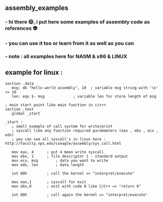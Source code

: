 ## assembly_examples
### - hi there 😄, i put here some **examples of assembly** code as references 👽
### - you can use it too or learn from it as well as you can 
### - note : all examples here for **NASM & x86 & LINUX**

## example for linux :
 ```assembly
section .data
	msg: db "hello world assembly", 10	; variable msg string with '\n' <= 10 
	len: equ $- msg				; variable len for store length of msg 
	
; main start point like main function in c/c++
section .text
	global _start

_start :
	; small example of call system for write/print 
	; syscall like any function required paramaeters (eax , ebx , ecx , edx)
	; you can see all syscall's in linux here : http://faculty.nps.edu/cseagle/assembly/sys_call.html
  
	mov eax, 4 		; put 4 mean write syscall	
	mov ebx, 1		; file descriptor 1 - standard output
	mov ecx, msg 		; data you want to write
	mov edx, len		; data length

	int 80h			; call the kernel => "interpret/execute" 

	mov eax,1 		; syscall for exit
	mov ebx,0 		; exit with code 0 like C/C++ => "return 0"
	
	int 80h			; call again the kernel => "interpret/execute" 
 ```
